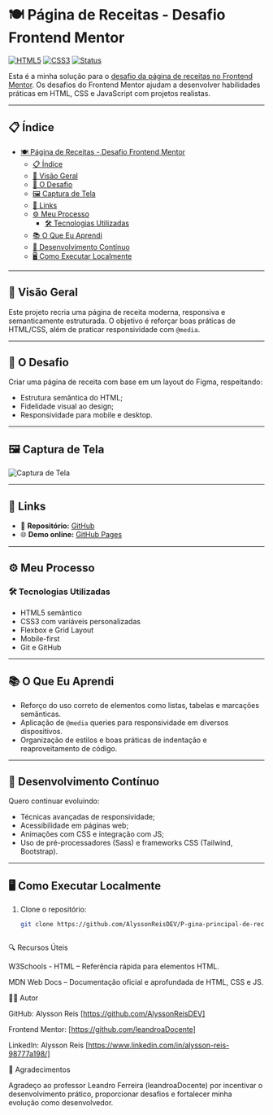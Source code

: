 # 🍽️ Página de Receitas - Desafio Frontend Mentor

[![HTML5](https://img.shields.io/badge/HTML5-E34F26?logo=html5&logoColor=white)](https://developer.mozilla.org/pt-BR/docs/Web/HTML)
[![CSS3](https://img.shields.io/badge/CSS3-1572B6?logo=css3&logoColor=white)](https://developer.mozilla.org/pt-BR/docs/Web/CSS)
[![Status](https://img.shields.io/badge/Status-Concluído-brightgreen)](https://github.com/AlyssonReisDEV/P-gina-principal-de-receitas)

Esta é a minha solução para o [desafio da página de receitas no Frontend Mentor](https://www.frontendmentor.io/challenges/recipe-page-KiTsR8QQKm). Os desafios do Frontend Mentor ajudam a desenvolver habilidades práticas em HTML, CSS e JavaScript com projetos realistas.

---

## 📋 Índice

- [🍽️ Página de Receitas - Desafio Frontend Mentor](#️-página-de-receitas---desafio-frontend-mentor)
  - [📋 Índice](#-índice)
  - [📖 Visão Geral](#-visão-geral)
  - [🎯 O Desafio](#-o-desafio)
  - [🖼️ Captura de Tela](#️-captura-de-tela)
  - [🔗 Links](#-links)
  - [⚙️ Meu Processo](#️-meu-processo)
    - [🛠️ Tecnologias Utilizadas](#️-tecnologias-utilizadas)
  - [📚 O Que Eu Aprendi](#-o-que-eu-aprendi)
  - [🚀 Desenvolvimento Contínuo](#-desenvolvimento-contínuo)
  - [🖥️ Como Executar Localmente](#️-como-executar-localmente)

---

## 📖 Visão Geral

Este projeto recria uma página de receita moderna, responsiva e semanticamente estruturada. O objetivo é reforçar boas práticas de HTML/CSS, além de praticar responsividade com `@media`.

---

## 🎯 O Desafio

Criar uma página de receita com base em um layout do Figma, respeitando:

- Estrutura semântica do HTML;
- Fidelidade visual ao design;
- Responsividade para mobile e desktop.

---

## 🖼️ Captura de Tela

![Captura de Tela](Frontend-Mentor-Recipe-page-21-05-2025_09_31.png)

---

## 🔗 Links

- 🔧 **Repositório:** [GitHub](https://github.com/AlyssonReisDEV/P-gina-principal-de-receitas)
- 🌐 **Demo online:** [GitHub Pages](https://alyssonreisdev.github.io/P-gina-principal-de-receitas/)

---

## ⚙️ Meu Processo

### 🛠️ Tecnologias Utilizadas

- HTML5 semântico  
- CSS3 com variáveis personalizadas  
- Flexbox e Grid Layout  
- Mobile-first  
- Git e GitHub  

---

## 📚 O Que Eu Aprendi

- Reforço do uso correto de elementos como listas, tabelas e marcações semânticas.  
- Aplicação de `@media` queries para responsividade em diversos dispositivos.  
- Organização de estilos e boas práticas de indentação e reaproveitamento de código.  

---

## 🚀 Desenvolvimento Contínuo

Quero continuar evoluindo:

- Técnicas avançadas de responsividade;  
- Acessibilidade em páginas web;  
- Animações com CSS e integração com JS;  
- Uso de pré-processadores (Sass) e frameworks CSS (Tailwind, Bootstrap).  

---

## 🖥️ Como Executar Localmente

1. Clone o repositório:

   ```bash
   git clone https://github.com/AlyssonReisDEV/P-gina-principal-de-receitas.git



🔍 Recursos Úteis

W3Schools - HTML – Referência rápida para elementos HTML.

MDN Web Docs – Documentação oficial e aprofundada de HTML, CSS e JS.

👨‍💻 Autor

GitHub: Alysson Reis [https://github.com/AlyssonReisDEV]

Frontend Mentor: [https://github.com/leandroaDocente]

LinkedIn: Alysson Reis [https://www.linkedin.com/in/alysson-reis-98777a198/]

🙏 Agradecimentos

Agradeço ao professor Leandro Ferreira (leandroaDocente) por incentivar o desenvolvimento prático, proporcionar desafios e fortalecer minha evolução como desenvolvedor.